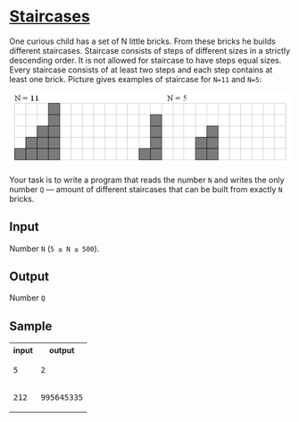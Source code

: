 # [Staircases](https://acm.timus.ru/problem.aspx?space=1&num=1017)


One curious child has a set of N little bricks. From these bricks he builds different staircases. Staircase consists of steps of different sizes in a strictly descending order. It is not allowed for staircase to have steps equal sizes. Every staircase consists of at least two steps and each step contains at least one brick. Picture gives examples of staircase for `N=11` and `N=5`:

![Problem illustration](1017.png)

Your task is to write a program that reads the number `N` and writes the only number `Q` — amount of different staircases that can be built from exactly `N` bricks.

## Input

Number `N` (`5 ≤ N ≤ 500`).

## Output

Number `Q`

## Sample

<table>
<tr>
<th>input</th>
<th>output</th>
</tr>
<tr>
<td style="vertical-align: top">
<pre>
5
</pre>
</td>
<td style="vertical-align: top">
<pre>
2
</pre>
</td>
</tr>
<tr>
<td style="vertical-align: top">
<pre>
212
</pre>
</td>
<td style="vertical-align: top">
<pre>
995645335
</pre>
</td>
</tr>
</table>
